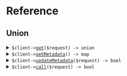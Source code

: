 # Reference
## Union
<details><summary><code>$client-><a href="/Seed/Union/UnionClient.php">get</a>($request) -> union</code></summary>
<dl>
<dd>

#### 🔌 Usage

<dl>
<dd>

<dl>
<dd>

```php
$client->union->get(
    $request,
);
```
</dd>
</dl>
</dd>
</dl>

#### ⚙️ Parameters

<dl>
<dd>

<dl>
<dd>

**$request:** `union` 
    
</dd>
</dl>
</dd>
</dl>


</dd>
</dl>
</details>

<details><summary><code>$client-><a href="/Seed/Union/UnionClient.php">getMetadata</a>() -> map</code></summary>
<dl>
<dd>

#### 🔌 Usage

<dl>
<dd>

<dl>
<dd>

```php
$client->union->getMetadata(
);
```
</dd>
</dl>
</dd>
</dl>


</dd>
</dl>
</details>

<details><summary><code>$client-><a href="/Seed/Union/UnionClient.php">updateMetadata</a>($request) -> bool</code></summary>
<dl>
<dd>

#### 🔌 Usage

<dl>
<dd>

<dl>
<dd>

```php
$client->union->updateMetadata(
    $request,
);
```
</dd>
</dl>
</dd>
</dl>

#### ⚙️ Parameters

<dl>
<dd>

<dl>
<dd>

**$request:** `union` 
    
</dd>
</dl>
</dd>
</dl>


</dd>
</dl>
</details>

<details><summary><code>$client-><a href="/Seed/Union/UnionClient.php">call</a>($request) -> bool</code></summary>
<dl>
<dd>

#### 🔌 Usage

<dl>
<dd>

<dl>
<dd>

```php
$client->union->call(
    $request,
);
```
</dd>
</dl>
</dd>
</dl>

#### ⚙️ Parameters

<dl>
<dd>

<dl>
<dd>

**$request:** `\Seed\Union\Types\Request` 
    
</dd>
</dl>
</dd>
</dl>


</dd>
</dl>
</details>
